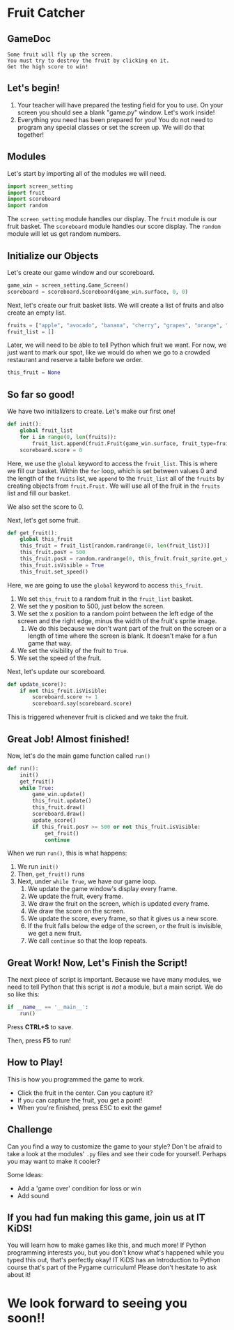# Fruit Catcher

## GameDoc
```GameDoc
Some fruit will fly up the screen. 
You must try to destroy the fruit by clicking on it. 
Get the high score to win!
```

## Let's begin!
1. Your teacher will have prepared the testing field for you to use. On your screen you should see a blank "game.py" window. Let's work inside!
2. Everything you need has been prepared for you! You do not need to program any special classes or set the screen up. We will do that together!

## Modules
Let's start by importing all of the modules we will need.
```Python
import screen_setting  
import fruit  
import scoreboard  
import random
```

The `screen_setting` module handles our display.
The `fruit` module is our fruit basket.
The `scoreboard` module handles our score display.
The `random` module will let us get random numbers.

## Initialize our Objects
Let's create our game window and our scoreboard.
```Python
game_win = screen_setting.Game_Screen()  
scoreboard = scoreboard.Scoreboard(game_win.surface, 0, 0)
```
Next, let's create our fruit basket lists.
We will create a list of fruits and also create an empty list.
```Python
fruits = ["apple", "avocado", "banana", "cherry", "grapes", "orange", "strawberry"]  
fruit_list = []
```

Later, we will need to be able to tell Python which fruit we want. For now, we just want to mark our spot, like we would do when we go to a crowded restaurant and reserve a table before we order.
```Python
this_fruit = None
```

## So far so good!
We have two initializers to create. Let's make our first one!
```Python
def init():  
    global fruit_list  
    for i in range(0, len(fruits)):  
        fruit_list.append(fruit.Fruit(game_win.surface, fruit_type=fruits[i]))  
    scoreboard.score = 0
```
Here, we use the `global` keyword to access the `fruit_list`. This is where we fill our basket.
Within the `for` loop, which is set between values 0 and the length of the `fruits` list, we `append` to the `fruit_list` all of the `fruits` by creating objects from `fruit.Fruit.`  We will use all of the fruit in the `fruits` list and fill our basket.

We also set the score to 0.

Next, let's get some fruit.
```Python
def get_fruit():  
    global this_fruit  
    this_fruit = fruit_list[random.randrange(0, len(fruit_list))]  
    this_fruit.posY = 500  
    this_fruit.posX = random.randrange(0, this_fruit.fruit_sprite.get_width())  
    this_fruit.isVisible = True  
    this_fruit.set_speed()
```

Here, we are going to use the `global` keyword to access `this_fruit`.
1. We set `this_fruit` to a random fruit in the `fruit_list` basket.
2. We set the y position to 500, just below the screen.
3. We set the x position to a random point between the left edge of the screen and the right edge, minus the width of the fruit's sprite image.
	1. We do this because we don't want part of the fruit on the screen or a length of time where the screen is blank. It doesn't make for a fun game that way.
4. We set the visibility of the fruit to `True`.
5. We set the speed of the fruit. 

Next, let's update our scoreboard.
```Python
def update_score():  
    if not this_fruit.isVisible:  
        scoreboard.score += 1  
        scoreboard.say(scoreboard.score)
```
This is triggered whenever fruit is clicked and we take the fruit.

## Great Job! Almost finished!
Now, let's do the main game function called `run()`
```Python
def run():  
    init()  
    get_fruit()  
    while True:  
        game_win.update()  
        this_fruit.update()  
        this_fruit.draw()  
        scoreboard.draw()  
        update_score()  
        if this_fruit.posY >= 500 or not this_fruit.isVisible:  
            get_fruit()  
            continue
```
When we run `run()`, this is what happens:
1. We run `init()`
2. Then, `get_fruit()` runs
3. Next, under `while True`, we have our game loop.
	1. We update the game window's display every frame.
	2. We update the fruit, every frame.
	3. We draw the fruit on the screen, which is updated every frame.
	4. We draw the score on the screen.
	5. We update the score, every frame, so that it gives us a new score.
	6. If the fruit falls below the edge of the screen, `or` the fruit is invisible, we get a new fruit.
	7. We call `continue` so that the loop repeats.

## Great Work! Now, Let's Finish the Script!
The next piece of script is important. Because we have many modules, we need to tell Python that this script is *not* a module, but a main script. We do so like this:
```Python
if __name__ == '__main__':
	run()
```

Press **CTRL+S** to save. 

Then, press **F5** to run!

## How to Play!
This is how you programmed the game to work.
- Click the fruit in the center. Can you capture it?
- If you can capture the fruit, you get a point!
- When you're finished, press ESC to exit the game!

## Challenge
Can you find a way to customize the game to your style? 
Don't be afraid to take a look at the modules' `.py` files and see their code for yourself. Perhaps you may want to make it cooler?

Some Ideas:
- Add a 'game over' condition for loss or win
- Add sound

## If you had fun making this game, join us at IT KiDS!
You will learn how to make games like this, and much more! If Python programming interests you, but you don't know what's happened while you typed this out, that's perfectly okay! IT KiDS has an Introduction to Python course that's part of the Pygame curriculum! Please don't hesitate to ask about it!

# We look forward to seeing you soon!!
